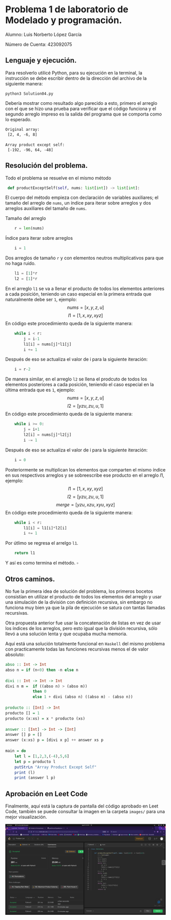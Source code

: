 # Problema 1 de laboratorio de Modelado y programación.

Alumno: Luis Norberto López García

Número de Cuenta: 423092075

## Lenguaje y ejecución.
Para resolverlo utilicé Python, para su ejecución en la terminal, la instrucción se debe escribir dentro de la dirección del archivo de la siguiente manera:

```
python3 Solution04.py
```
Debería mostrar como resultado algo parecido a esto, primero el arreglo con el que se hizo una prueba para verificar que el código funciona y el segundo arreglo impreso es la salida del programa que se comporta como lo esperado.
```
Original array:
 [2, 4, -6, 8]

Array product except self:
 [-192, -96, 64, -48]

```
## Resolución del problema.
Todo el problema se resuelve en el mismo método 
```python
 def productExceptSelf(self, nums: list[int]) -> list[int]:
 ```
El cuerpo del método empieza con declaración de variables auxiliares; el tamaño del arreglo de `nums`, un índice para iterar sobre arreglos y dos arreglos auxiliares del tamaño de `nums`.

Tamaño del arreglo
```python
    r = len(nums)
```
Índice para iterar sobre arreglos
```python
    i = 1
```
Dos arreglos de tamaño `r` y con elementos neutros multiplicativos para que no haga ruido.
```python
    l1 = [1]*r
    l2 = [1]*r
```
En el arreglo `l1` se va a llenar el producto de todos los elementos anteriores a cada posición, teniendo un caso especial en la primera entrada que naturalmente debe ser `1`, ejemplo:
$$nums=[x,y,z,u]$$
$$l1 = [1,x,xy,xyz]$$
En código este procedimiento queda de la siguiente manera:
```python 
    while i < r:
        j = i-1
        l1[i] = nums[j]*l1[j]
        i += 1
```
Después de eso se actualiza el valor de i para la siguiente iteración:
```python
    i = r-2
```
De manera similar, en el arreglo `l2` se llena el prodcuto de todos los elementos posteriores a cada posición, teniendo el caso especial en la última entrada que es `1`, ejemplo:
$$nums=[x,y,z,u]$$
$$l2=[yzu,zu,u,1]$$
En código este procedimiento queda de la siguiente manera:
```python
    while i >= 0:
        j = i+1
        l2[i] = nums[j]*l2[j]
        i -= 1
```
Después de eso se actualiza el valor de i para la siguiente iteración:
```python
    i = 0
```
Posteriormente se multiplican los elementos que comparten el mismo índice en sus respectivos arreglos y se sobreescribe ese producto en el arreglo $l1$, ejemplo:
$$l1 = [1,x,xy,xyz]$$
$$l2=[yzu,zu,u,1]$$
$$merge = [yzu,xzu,xyu,xyz]$$
En código este procedimiento queda de la siguiente manera:
```python
    while i < r:
        l1[i] = l1[i]*l2[i]
        i += 1
```
Por útlimo se regresa el arrelgo `l1`.
```python
    return l1
```
Y así es como termina el método. $\square$

## Otros caminos.
No fue la primera idea de solución del problema, los primeros bocetos consistían en utilizar el producto de todos los elementos del arreglo y usar una simulación de la división con definición recursiva, sin embargo no funciona muy bien ya que la pila de ejecución se satura con tantas llamadas recursivas. 

Otra propuesta anterior fue usar la concatenación de listas en vez de usar los índices de los arreglos, pero esto igual que la división recursiva, sólo llevó a una solución lenta y que ocupaba mucha memoria.

Aquí está una solución totalmente funcional en `Haskell` del mismo problema con practicamente todas las funciones recursivas menos el de valor absoluto: 
```haskell
abso :: Int -> Int 
abso n = if (n<0) then -n else n

divi :: Int -> Int -> Int
divi n m =  if ((abso n) > (abso m))
            then 0
            else 1 + divi (abso n) ((abso m) - (abso n))

producto :: [Int] -> Int
producto [] = 1
producto (x:xs) = x * producto (xs)

answer :: [Int] -> Int -> [Int]
answer [] p = []
answer (x:xs) p = [divi x p] ++ answer xs p

main = do
    let l = [1,2,3,(-4),5,6]
    let p = producto l
    putStrLn "Array Product Except Self"
    print (l)
    print (answer l p)
```
## Aprobación en Leet Code
Finalmente, aquí está la captura de pantalla del código aprobado en Leet Code, también se puede consultar la imagen en la carpeta `images/` para una mejor visualización.

![Alt text](images/leet_code_approval.png)

